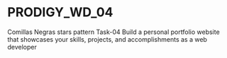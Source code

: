 # PRODIGY_WD_04
 Comillas Negras stars pattern Task-04  Build a personal portfolio website that showcases your skills, projects, and accomplishments as a web developer
